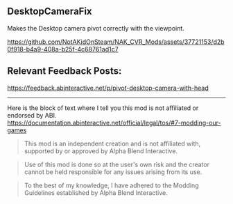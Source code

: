## DesktopCameraFix
Makes the Desktop camera pivot correctly with the viewpoint.

https://github.com/NotAKidOnSteam/NAK_CVR_Mods/assets/37721153/d2b0f918-b4a9-408a-b25f-4c68761ad1c7

## Relevant Feedback Posts:
https://feedback.abinteractive.net/p/pivot-desktop-camera-with-head

---

Here is the block of text where I tell you this mod is not affiliated or endorsed by ABI. 
https://documentation.abinteractive.net/official/legal/tos/#7-modding-our-games

> This mod is an independent creation and is not affiliated with, supported by or approved by Alpha Blend Interactive. 

> Use of this mod is done so at the user's own risk and the creator cannot be held responsible for any issues arising from its use.

> To the best of my knowledge, I have adhered to the Modding Guidelines established by Alpha Blend Interactive.

